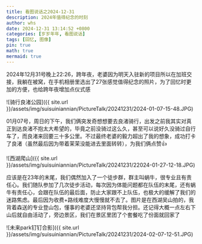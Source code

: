 ```yaml
---
title: 看图说话之2024-12-31
description: 2024年值得纪念的时刻
author: whs
date: 2024-12-31 13:14:52 +0800
categories: [岁岁年年, 看图说话]
tags: [回忆, 图像]
pin: true
math: true
mermaid: true
---
```


2024年12月31号晚上22:26，跨年夜，老婆因为明天入驻新的项目所以在加班交接，我躺在被窝，在手机相册里选出了27张感觉值得纪念的照片，为了回忆时更加的方便，也给跨年夜增加点仪式感

![骑行良渚公园]({{ site.url }}/assets/img/suisuiniannian/PictureTalk/20241231/2024-01-07-15-48.JPG)

01月07号，周日的下午，我们俩突发奇想想要去良渚骑行，出发之前我其实对真正到达良渚不抱太大希望的，毕竟之前没骑过这么久，甚至可以说好久没骑过自行车了，而良渚来回要三十多公里。不过最终老婆的毅力超出了我的想象，成功打卡了良渚（虽然最后因为带着茉茉没能进去里面转转），为我们俩点赞👍

![西湖爬山]({{ site.url }}/assets/img/suisuiniannian/PictureTalk/20241231/22024-01-27-12-18.JPG)

应该是在23年的末尾，我们偶然加入了一个徒步群，群主叫蜗牛，很专业且有责任心。我们随队参加了几次徒步活动，每次因为体能问题都在队伍的末尾，还有蜗牛有责任心，会跟在队伍的最后面，防止大家跟不上队伍，也极大的缓解了我们的迷路焦虑。最后因为收费+路线难度大慢慢就不去了。图片是在西湖吴山拍的，我背着森送的专业登山包，懂事的老婆还坚持背包帮我分担。还记得大概一点左右下山后就自由活动了，旁边景区，我们在景区里团了个套餐吃了份面就回家了

![未来park钉钉合影]({{ site.url }}/assets/img/suisuiniannian/PictureTalk/20241231/2024-02-07-12-51.JPG)

